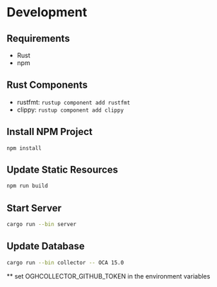 # Development

## Requirements

- Rust
- npm

## Rust Components

- rustfmt: ```rustup component add rustfmt```
- clippy: ```rustup component add clippy```

## Install NPM Project

```
npm install
```

## Update Static Resources
```sh
npm run build
```

## Start Server

```sh
cargo run --bin server
```

## Update Database
```sh
cargo run --bin collector -- OCA 15.0
```
** set OGHCOLLECTOR_GITHUB_TOKEN in the environment variables
